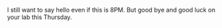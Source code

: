 I still want to say hello even if this is 8PM. But good bye and good luck on your lab this Thursday.